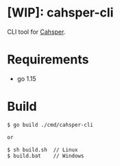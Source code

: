 # [WIP]: cahsper-cli

CLI tool for [Cahsper](https://github.com/YoshinoriN/cahsper).

# Requirements

* go 1.15

# Build

```sh
$ go build ./cmd/cahsper-cli

or

$ sh build.sh  // Linux
$ build.bat    // Windows
```